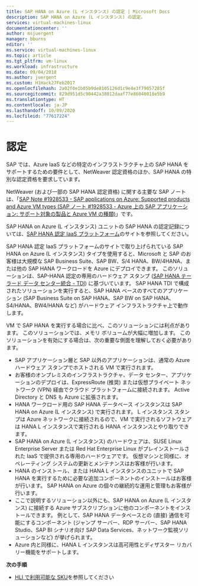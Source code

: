 ```yaml
---
title: SAP HANA on Azure (L インスタンス) の認定 | Microsoft Docs
description: SAP HANA on Azure (L インスタンス) の認定。
services: virtual-machines-linux
documentationcenter: ''
author: msjuergent
manager: bburns
editor: ''
ms.service: virtual-machines-linux
ms.topic: article
ms.tgt_pltfrm: vm-linux
ms.workload: infrastructure
ms.date: 09/04/2018
ms.author: juergent
ms.custom: H1Hack27Feb2017
ms.openlocfilehash: 2a02f0e1b05b9de8105126d1c9e4e3f79057285f
ms.sourcegitcommit: 829d951d5c90442a38012daaf77e86046018e5b9
ms.translationtype: HT
ms.contentlocale: ja-JP
ms.lasthandoff: 10/09/2020
ms.locfileid: "77617224"
---
```

# <a name="certification"></a>認定

SAP では、Azure IaaS などの特定のインフラストラクチャ上の SAP HANA をサポートするための要件として、NetWeaver 認定資格のほか、SAP HANA の特別な認定資格を要求しています。

NetWeaver (および一部の SAP HANA 認定資格) に関する主要な SAP ノートは、「[SAP Note #1928533 - SAP applications on Azure: Supported products and Azure VM types (SAP ノート #1928533 - Azure 上の SAP アプリケーション: サポート対象の製品と Azure VM の種類)](https://launchpad.support.sap.com/#/notes/1928533)」です。

SAP HANA on Azure (L インスタンス) ユニットの SAP HANA の認定記録については、[SAP HANA 認定 IaaS プラットフォーム](https://www.sap.com/dmc/exp/2014-09-02-hana-hardware/enEN/iaas.html#categories=Microsoft%20Azure)のサイトを参照してください。 

SAP HANA 認定 IaaS プラットフォームのサイトで取り上げられている SAP HANA on Azure (L インスタンス) タイプを使用すると、Microsoft と SAP のお客様は大規模な SAP Business Suite、SAP BW、S/4 HANA、BW/4HANA、または他の SAP HANA ワークロードを Azure にデプロイできます。 このソリューションは、SAP-HANA 認定の専用のハードウェア スタンプ ([SAP HANA テーラード データ センター統合 - TDI](https://scn.sap.com/docs/DOC-63140)) に基づいています。 SAP HANA TDI で構成されたソリューションを実行すると、SAP HANA ベースのすべてのアプリケーション (SAP Business Suite on SAP HANA、SAP BW on SAP HANA、S4/HANA、BW4/HANA など) がハードウェア インフラストラクチャ上で動作します。

VM で SAP HANA を実行する場合に比べ、このソリューションには利点があります。 このソリューションでは、メモリ ボリュームが大幅に増加します。 このソリューションを有効にする場合は、次の重要な側面を理解しておく必要があります。

- SAP アプリケーション層と SAP 以外のアプリケーションは、通常の Azure ハードウェア スタンプでホストされる VM で実行されます。
- お客様のオンプレミスのインフラストラクチャ、データ センター、アプリケーションのデプロイは、ExpressRoute (推奨) または仮想プライベート ネットワーク (VPN) 経由でクラウド プラットフォームに接続されます。 Active Directory と DNS も Azure に拡張されます。
- HANA ワークロード用の SAP HANA データベース インスタンスは SAP HANA on Azure (L インスタンス) で実行されます。 L インスタンス スタンプは Azure ネットワークに接続されるので、VM で実行されるソフトウェアは HANA L インスタンスで実行される HANA インスタンスとやり取りできます。
- SAP HANA on Azure (L インスタンス) のハードウェアは、SUSE Linux Enterprise Server または Red Hat Enterprise Linux がプレインストールされた IaaS で提供される専用のハードウェアです。 仮想マシンと同様に、オペレーティング システムの更新とメンテナンスはお客様が行います。
- HANA のインストール、または HANA L インスタンスのユニットで SAP HANA を実行するために必要な追加コンポーネントのインストールはお客様が行います。 SAP HANA on Azure の個々の継続的な運用と管理もお客様が行います。
- ここで説明するソリューション以外にも、SAP HANA on Azure (L インスタンス) に接続する Azure サブスクリプションに他のコンポーネントをインストールできます。 例として、SAP HANA データベースとの (直接) 通信を可能にするコンポーネント (ジャンプ サーバー、RDP サーバー、SAP HANA Studio、SAP BI シナリオ向け SAP Data Services、ネットワーク監視ソリューションなど) が挙げられます。
- Azure 内と同様に、HANA L インスタンスは高可用性とディザスター リカバリー機能をサポートします。

**次の手順**
- [HLI で利用可能な SKU](hana-available-skus.md)を参照してください 